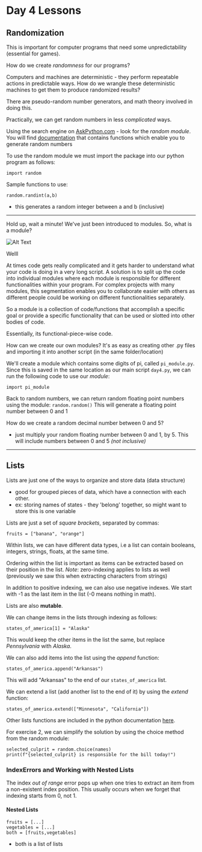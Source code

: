 # Day 4 Lessons
## Randomization 
This is important for computer programs that need some unpredictability
(essential for games).


How do we create *randomness* for our programs? 

Computers and machines are deterministic - they perform repeatable actions in predictable ways. How do we wrangle these deterministic machines to get them to produce randomized results? 

There are pseudo-random number generators, and math theory involved in doing this.

Practically, we can get random numbers in less *complicated* ways. 

Using the search engine on [AskPython.com](askpython.com) - look for the *random module*. You will find [documentation](https://www.askpython.com/python-modules/python-random-module-generate-random-numbers-sequences) that contains functions which enable you to generate random numbers

To use the random module we must import the package into our python program as follows:

```
import random
```
Sample functions to use: 
```
random.randint(a,b)
```
- this generates a random integer between a and b (inclusive)

_________

Hold up, wait a minute!
We've just been introduced to modules. So, what is a module?

![Alt Text](https://media.giphy.com/media/aWU9OI9oxxwGc/giphy.gif)

<!-- <img src="https://media.giphy.com/media/aWU9OI9oxxwGc/giphy.gif" width="250">
-->
Welll

At times code gets really complicated and it gets harder to understand what your code is doing in a very long script. 
A solution is to split up  the code into individual modules where each module is responsible for different functionalities within your program.
For complex projects with many modules, this segmentation enables you to collaborate easier with others as different people could be working on different functionalities separately. 

So a module is a collection of code/functions that accomplish a specific goal or provide a specific functionality that can be used or slotted into other bodies of code. 

Essentially, its functional-piece-wise code. 

How can we create our own modules? 
It's as easy as creating other .py files and importing it into another script (in the same folder/location)

We'll create a module which contains some digits of pi, called `pi_module.py`. Since this is saved in the same location as our main script `day4.py`, we can run the following code to use our *module*:
```
import pi_module
```

Back to random numbers, we can return random floating point numbers using the module:  `random.random()` 
This will generate a floating point number between 0 and 1

How do we create a random decimal number between 0 and 5?
* just multiply your random floating number between 0 and 1, by 5. This will include numbers between 0 and 5 *(not inclusive)*

----
## Lists

Lists are just one of the ways to organize and store data (data structure)
- good for grouped pieces of data, which have a connection with each other.
- ex: storing names of states - they 'belong' together, so might want to store this is one variable

Lists are just a set of *square brackets*, separated by commas:
```
fruits = ["banana", "orange"]
```

Within lists, we can have different data types, i.e a list can contain booleans, integers, strings, floats, at the same time.

Ordering within the list is important as items can be extracted based on their position in the list. 
*Note*: zero-indexing applies to lists as well (previously we saw this when extracting characters from strings)

In addition to positive indexing, we can also use negative indexes. We start with -1 as the last item in the list (-0 means nothing in math).

Lists are also **mutable**. 

We can change items in the lists through indexing as follows:
```
states_of_america[1] = "Alaska"
```

This would keep the other items in the list the same, but replace *Pennsylvania* with *Alaska*.


We can also add items into the list using the *append* function: 
```
states_of_america.append("Arkansas")
```
This will add "Arkansas" to the end of our `states_of_america` list. 

We can extend a list (add another list to the end of it) by using the *extend* function: 
```
states_of_america.extend(["Minnesota", "California"])
```

Other lists functions are included in the python documentation [here](https://docs.python.org/3/tutorial/datastructures.html).

For exercise 2, we can simplify the solution by using the choice method from the random module:
```
selected_culprit = random.choice(names)
print(f"{selected_culprit} is responsible for the bill today!")
```

### IndexErrors and Working with Nested Lists

The index *out of range* error pops up when one tries to extract an item from a non-existent index position. This usually occurs when we forget that indexing starts from 0, not 1. 

#### Nested Lists
```
fruits = [...]
vegetables = [...]
both = [fruits,vegetables]
```
- both is a list of lists 